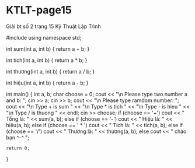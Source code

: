 # KTLT-page15
Giải bt số 2 trang 15 Kỹ Thuật Lập Trình 
 

#include <iostream>
using namespace std;

int sum(int a, int b)
{
	return a + b;
}

int tích(int a, int b)
{
	return a * b;
}

int thương(int a, int b)
{
	return a / b;
}

int hiệu(int a, int b)
{
	return a - b;
}

int main()
{
	int a, b;
	char choose = 0;
	cout << "\n Please type two number a and b: ";
	cin >> a; cin >> b;
	cout << "\n Please type ramdom number: ";
	cout << "\n Type + is sum " << "\n Type * is tich " << "\n Type - is hieu " << "\n Type / is thuong " << endl;
	cin >> choose;
if (choose == '+')
		cout << " Tổng là: " << sum(a, b);
else
 if (choose == '-')
			cout << " Hiệu là: " << hiệu(a, b);
 else if (choose == ' * ')
		cout << " Tích là: " << tích(a, b);
 else if (choose == '/')
			cout << " Thương là: " << thương(a, b);
else
			cout << " chào bạn ^-^ ";
	
	return 0;
}
